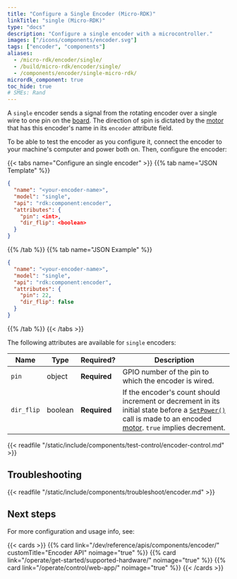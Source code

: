 ```yaml
---
title: "Configure a Single Encoder (Micro-RDK)"
linkTitle: "single (Micro-RDK)"
type: "docs"
description: "Configure a single encoder with a microcontroller."
images: ["/icons/components/encoder.svg"]
tags: ["encoder", "components"]
aliases:
  - /micro-rdk/encoder/single/
  - /build/micro-rdk/encoder/single/
  - /components/encoder/single-micro-rdk/
micrordk_component: true
toc_hide: true
# SMEs: Rand
---
```


A `single` encoder sends a signal from the rotating encoder over a single wire to one pin on the [board](/operate/reference/components/board/).
The direction of spin is dictated by the [motor](/operate/reference/components/motor/) that has this encoder's name in its `encoder` attribute field.

To be able to test the encoder as you configure it, connect the encoder to your machine's computer and power both on.
Then, configure the encoder:

{{< tabs name="Configure an single encoder" >}}
{{% tab name="JSON Template" %}}

```json {class="line-numbers linkable-line-numbers"}
{
  "name": "<your-encoder-name>",
  "model": "single",
  "api": "rdk:component:encoder",
  "attributes": {
    "pin": <int>,
    "dir_flip": <boolean>
  }
}
```

{{% /tab %}}
{{% tab name="JSON Example" %}}

```json {class="line-numbers linkable-line-numbers"}
{
  "name": "<your-encoder-name>",
  "model": "single",
  "api": "rdk:component:encoder",
  "attributes": {
    "pin": 22,
    "dir_flip": false
  }
}
```

{{% /tab %}}
{{< /tabs >}}

The following attributes are available for `single` encoders:

<!-- prettier-ignore -->
| Name | Type | Required? | Description |
| ---- | ---- | --------- | ----------- |
| `pin` | object | **Required** | GPIO number of the pin to which the encoder is wired. |
| `dir_flip` | boolean | **Required** | If the encoder's count should increment or decrement in its initial state before a [`SetPower()`](/dev/reference/apis/components/motor/#setpower) call is made to an encoded [motor](/operate/reference/components/motor/). `true` implies decrement. |

{{< readfile "/static/include/components/test-control/encoder-control.md" >}}

## Troubleshooting

{{< readfile "/static/include/components/troubleshoot/encoder.md" >}}

## Next steps

For more configuration and usage info, see:

{{< cards >}}
{{% card link="/dev/reference/apis/components/encoder/" customTitle="Encoder API" noimage="true" %}}
{{% card link="/operate/get-started/supported-hardware/" noimage="true" %}}
{{% card link="/operate/control/web-app/" noimage="true" %}}
{{< /cards >}}
